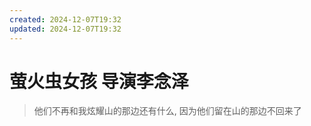 ```yaml
---
created: 2024-12-07T19:32
updated: 2024-12-07T19:32
---
```

# 萤火虫女孩   导演李念泽

> 他们不再和我炫耀山的那边还有什么, 因为他们留在山的那边不回来了